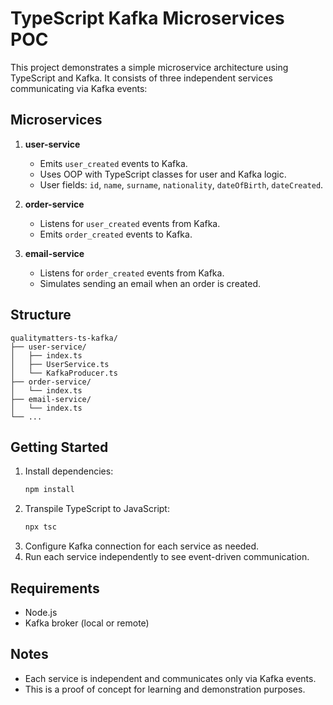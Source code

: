 # TypeScript Kafka Microservices POC

This project demonstrates a simple microservice architecture using TypeScript and Kafka. It consists of three independent services communicating via Kafka events:

## Microservices

1. **user-service**
   - Emits `user_created` events to Kafka.
   - Uses OOP with TypeScript classes for user and Kafka logic.
   - User fields: `id`, `name`, `surname`, `nationality`, `dateOfBirth`, `dateCreated`.

2. **order-service**
   - Listens for `user_created` events from Kafka.
   - Emits `order_created` events to Kafka.

3. **email-service**
   - Listens for `order_created` events from Kafka.
   - Simulates sending an email when an order is created.

## Structure

```
qualitymatters-ts-kafka/
├── user-service/
│   ├── index.ts
│   ├── UserService.ts
│   └── KafkaProducer.ts
├── order-service/
│   └── index.ts
├── email-service/
│   └── index.ts
└── ...
```

## Getting Started

1. Install dependencies:
   ```sh
   npm install
   ```
2. Transpile TypeScript to JavaScript:
   ```sh
   npx tsc
   ```
3. Configure Kafka connection for each service as needed.
4. Run each service independently to see event-driven communication.

## Requirements
- Node.js
- Kafka broker (local or remote)

## Notes
- Each service is independent and communicates only via Kafka events.
- This is a proof of concept for learning and demonstration purposes.
